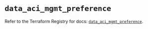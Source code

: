 # `data_aci_mgmt_preference`

Refer to the Terraform Registry for docs: [`data_aci_mgmt_preference`](https://registry.terraform.io/providers/ciscodevnet/aci/2.17.0/docs/data-sources/mgmt_preference).
